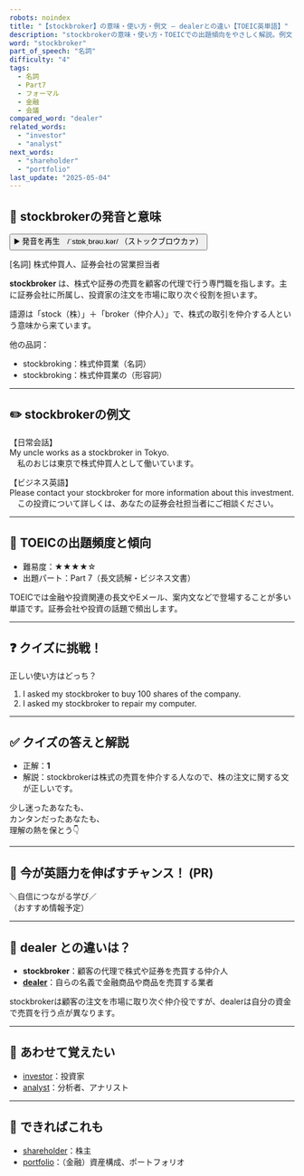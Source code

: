 ```yaml
---
robots: noindex
title: "【stockbroker】の意味・使い方・例文 ― dealerとの違い【TOEIC英単語】"
description: "stockbrokerの意味・使い方・TOEICでの出題傾向をやさしく解説。例文・クイズ付きでdealerとの違いもわかりやすく学べます。"
word: "stockbroker"
part_of_speech: "名詞"
difficulty: "4"
tags:
  - 名詞
  - Part7
  - フォーマル
  - 金融
  - 会議
compared_word: "dealer"
related_words:
  - "investor"
  - "analyst"
next_words:
  - "shareholder"
  - "portfolio"
last_update: "2025-05-04"
---
```


## 🔰 stockbrokerの発音と意味

<button class="play-audio" onclick="playTTS('stockbroker')">
  <span class="play-audio-main">
    ▶️ 発音を再生　/ˈstɒkˌbrəʊ.kər/
  </span>
  <span class="play-audio-sub">
    （ストックブロウカァ）
  </span>
</button>

[名詞] 株式仲買人、証券会社の営業担当者

**stockbroker** は、株式や証券の売買を顧客の代理で行う専門職を指します。主に証券会社に所属し、投資家の注文を市場に取り次ぐ役割を担います。

語源は「stock（株）」＋「broker（仲介人）」で、株式の取引を仲介する人という意味から来ています。

他の品詞：  
- stockbroking：株式仲買業（名詞）
- stockbroking：株式仲買業の（形容詞）

---

## ✏️ stockbrokerの例文

【日常会話】  
My uncle works as a stockbroker in Tokyo.  
　私のおじは東京で株式仲買人として働いています。

【ビジネス英語】  
Please contact your stockbroker for more information about this investment.  
　この投資について詳しくは、あなたの証券会社担当者にご相談ください。

---

## 🎯 TOEICの出題頻度と傾向

- 難易度：★★★★☆
- 出題パート：Part 7（長文読解・ビジネス文書）

TOEICでは金融や投資関連の長文やEメール、案内文などで登場することが多い単語です。証券会社や投資の話題で頻出します。

---

## ❓ クイズに挑戦！

正しい使い方はどっち？

1. I asked my stockbroker to buy 100 shares of the company.  
2. I asked my stockbroker to repair my computer.

---

## ✅ クイズの答えと解説

- 正解：**1**
- 解説：stockbrokerは株式の売買を仲介する人なので、株の注文に関する文が正しいです。

少し迷ったあなたも、  
カンタンだったあなたも、  
理解の熱を保とう👇️

---

## 🚀 今が英語力を伸ばすチャンス！ (PR)

<div class="info-center">
＼自信につながる学び／<br>  
（おすすめ情報予定）
</div>

---

## 🤔  dealer との違いは？

- **stockbroker**：顧客の代理で株式や証券を売買する仲介人
- **[dealer](/dealer)**：自らの名義で金融商品や商品を売買する業者

stockbrokerは顧客の注文を市場に取り次ぐ仲介役ですが、dealerは自分の資金で売買を行う点が異なります。

---

## 🧩 あわせて覚えたい

- [investor](/investor)：投資家
- [analyst](/analyst)：分析者、アナリスト

---

## 📖 できればこれも

- [shareholder](/shareholder)：株主
- [portfolio](/portfolio)：（金融）資産構成、ポートフォリオ

<!-- cvid: aid46_bid18 -->
